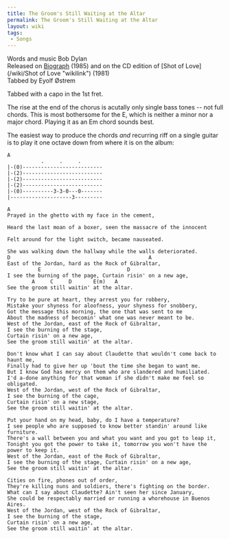 ```yaml
---
title: The Groom's Still Waiting at the Altar
permalink: The Groom's Still Waiting at the Altar
layout: wiki
tags:
 - Songs
---
```


Words and music Bob Dylan  
Released on [Biograph](/wiki/Biograph "wikilink") (1985) and on the CD edition
of [Shot of Love](/wiki/Shot of Love "wikilink") (1981)  
Tabbed by Eyolf Østrem

Tabbed with a capo in the 1st fret.

The rise at the end of the chorus is acutally only single bass tones --
not full chords. This is most bothersome for the E, which is neither a
minor nor a major chord. Playing it as an Em chord sounds best.

The easiest way to produce the chords *and* recurring riff on a single
guitar is to play it one octave down from where it is on the album:

    A
               .     .     .
    |-(0)--------------------------
    |-(2)--------------------------
    |-(2)--------------------------
    |-(2)--------------------------
    |-(0)----------3-3-0---0-------
    |--------------------3---------

    A
    Prayed in the ghetto with my face in the cement,

    Heard the last moan of a boxer, seen the massacre of the innocent

    Felt around for the light switch, became nauseated.

    She was walking down the hallway while the walls deteriorated.
    D                                             A
    East of the Jordan, hard as the Rock of Gibraltar,
              E                            D
    I see the burning of the page, Curtain risin' on a new age,
            A     C     D       E(m)   A
    See the groom still waitin' at the altar.

    Try to be pure at heart, they arrest you for robbery,
    Mistake your shyness for aloofness, your shyness for snobbery,
    Got the message this morning, the one that was sent to me
    About the madness of becomin' what one was never meant to be.
    West of the Jordan, east of the Rock of Gibraltar,
    I see the burning of the stage,
    Curtain risin' on a new age,
    See the groom still waitin' at the altar.

    Don't know what I can say about Claudette that wouldn't come back to haunt me,
    Finally had to give her up 'bout the time she began to want me.
    But I know God has mercy on them who are slandered and humiliated.
    I'd a-done anything for that woman if she didn't make me feel so obligated.
    West of the Jordan, west of the Rock of Gibraltar,
    I see the burning of the cage,
    Curtain risin' on a new stage,
    See the groom still waitin' at the altar.

    Put your hand on my head, baby, do I have a temperature?
    I see people who are supposed to know better standin' around like furniture.
    There's a wall between you and what you want and you got to leap it,
    Tonight you got the power to take it, tomorrow you won't have the power to keep it.
    West of the Jordan, east of the Rock of Gibraltar,
    I see the burning of the stage, Curtain risin' on a new age,
    See the groom still waitin' at the altar.

    Cities on fire, phones out of order,
    They're killing nuns and soldiers, there's fighting on the border.
    What can I say about Claudette? Ain't seen her since January,
    She could be respectably married or running a whorehouse in Buenos Aires.
    West of the Jordan, west of the Rock of Gibraltar,
    I see the burning of the stage,
    Curtain risin' on a new age,
    See the groom still waitin' at the altar.
